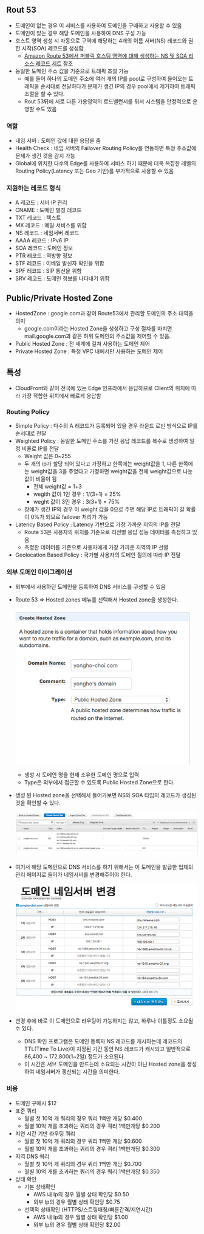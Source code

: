 ## Rout 53

* 도메인이 없는 경우 이 서비스를 사용하여 도메인을 구매하고 사용할 수 있음
* 도메인이 있는 경우 해당 도메인을 사용하여 DNS 구성 가능
* 호스트 영역 생성 시 자동으로 구역에 해당하는 4개의 이름 서버(NS) 레코드와 권한 시작(SOA) 레코드를 생성함
  * [Amazon Route 53에서 퍼블릭 호스팅 영역에 대해 생성하는 NS 및 SOA 리소스 레코드 세트](http://docs.aws.amazon.com/ko_kr/Route53/latest/DeveloperGuide/SOA-NSrecords.html) 참조
* 동일한 도메인 주소 값을 기준으로 트래픽 조절 가능
  * 예를 들어 하나의 도메인 주소에 여러 개의 IP를 pool로 구성하여 들어오는 트래픽을 순서대로 전달하다가 문제가 생긴 IP의 경우 pool에서 제거하여 트래픽 조절을 할 수 있다.
  * Rout 53뒤에 서로 다른 가용영역의 로드밸런서를 둬서 시스템을 안정적으로 운영할 수도 있음



### 역할

* 네임 서버 : 도메인 값에 대한 응답을 줌
* Health Check : 네임 서버의 Failover Routing Policy를 연동하면 특정 주소값에 문제가 생긴 것을 감지 가능
* Global에 위치한 다수의 Edge를 사용하여 서비스 하기 때문에 더욱 복잡한 레벨의 Routing Policy(Latency 또는 Geo 기반)를 부가적으로 사용할 수 있음



### 지원하는 레코드 형식

* A 레코드 : 서버 IP 관리
* CNAME : 도메인 별칭 레코드
* TXT 레코드 : 텍스트
* MX 레코드 : 메일 서비스를 위함
* NS 레코드 : 네임서버 레코드
* AAAA 레코드 : IPv6 IP
* SOA 레코드 : 도메인 정보
* PTR 레코드 :  역방향 정보
* STF 레코드 : 이베일 발신자 확인을 위함
* SPF 레코드 : SIP 통신을 위함
* SRV 레코드 : 도메인 정보를 나타내기 위함



## Public/Private Hosted Zone

* HostedZone : google.com과 같이 Route53에서 관리할 도메인의 주소 대역을 의미
  * google.com이라는 Hosted Zone을 생성하고 구성 절차를 마치면 mail.google.com과 같은 하위 도메인의 주소값을 제어할 수 있음.
* Public Hosted Zone : 전 세계에 걸쳐 사용하는 도메인 제어
* Private Hosted Zone : 특정 VPC 내에서만 사용하는 도메인 제어



## 특성

* CloudFront와 같이 전국에 있는 Edge 인프라에서 응답하므로 Client의 위치에 따라 가장 적합한 위치에서 빠르게 응답함



### Routing Policy

* Simple Policy : 다수의 A 레코드가 등록되어 있을 경우 라운드 로빈 방식으로 IP를 순서대로 전달
* Weighted Policy : 동일한 도메인 주소를 가진 응답 레코드를 복수로 생성하여 일정 비율로 IP를 전달
  * Weight 값은 0~255
  * 두 개의 ip가 할당 되어 있다고 가정하고 한쪽에는 weight값을 1, 다른 한쪽에는 weight값을 3을 주었다고 가정하면 weight값을 전체 weight값으로 나눈 값이 비율이 됨
    * 전체 weight값 = 1+3
    * wegith 값이 1인 경우 : 1/(3+1) = 25%
    * weght 값이 3인 경우 : 3(3+1) = 75%
  * 장애가 생긴 IP의 경우 이 weight 값을 0으로 주면 해당 IP로 트래픽이 갈 확률이 0%가 되므로 failover 처리가 가능
* Latency Based Policy : Latency 기반으로 가장 가까운 지역의 IP를 전달
  * Route 53은 사용자의 위치를 기준으로 리전별 응답 성능 데이터를 측정하고 있음
  * 측정한 데이터를 기준으로 사용자에게 가장 가까운 지역의 IP 선별
* Geolocation Based Policy : 국가별 사용자의 도메인 질의에 따라 IP 전달



### 외부 도메인 마이그레이션

* 외부에서 사용하던 도메인을 등록하여 DNS 서비스를 구성할 수 있음

* Route 53 => Hosted zones 메뉴를 선택해서 Hosted zone을 생성한다.

  ![](images/route53_3.png)

  * 생성 시 도메인 명을 현재 소유한 도메인 명으로 입력
  * Type은 외부에서 접근할 수 있도록 Public Hosted Zone으로 한다.

* 생성 된 Hosted zone을 선택해서 들어가보면 NS와 SOA 타입의 레코드가 생성된 것을 확인할 수 있다.

  ![](images/route53_1.png)

* 여기서 해당 도메인으로 DNS 서비스를 하기 위해서는 이 도메인을 발급한 업체의 관리 페이지로 들어가 네임서버를 변경해주어야 한다.

  ![](images/route53_2.png)

* 변경 후에 바로 이 도메인으로 라우팅이 가능하지는 않고, 하루나 이틀정도 소요될 수 있다.

  * DNS 확인 프로그램은 도메인 등록자 NS 레코드를 캐시하는데 레코드의 TTL(Time To Live)이 지정된 기간 동안 NS 레코드가 캐시되고 일반적으로 86,400 ~ 172,800(1~2일) 정도가 소요된다.
  * 이 시간은 서브 도메인을 만드는데 소요되는 시간이 아닌 Hosted zone을 생성하여 네임서버가 갱신되는 시간을 의미한다.



### 비용

* 도메인 구매시 $12
* 표준 쿼리
  * 월별 첫 10억 개 쿼리의 경우 쿼리 1백만 개당 $0.400
  * 월별 10억 개를 초과하는 쿼리의 경우 쿼리 1백만개당 $0.200
* 지연 시간 기반 라우팅 쿼리
  * 월별 첫 10억 개 쿼리의 경우 쿼리 1백만 개당 $0.600
  * 월별 10억 개를 초과하는 쿼리의 경우 쿼리 1백만개당 $0.300
* 지역 DNS 쿼리
  - 월별 첫 10억 개 쿼리의 경우 쿼리 1백만 개당 $0.700
  - 월별 10억 개를 초과하는 쿼리의 경우 쿼리 1백만개당 $0.350
* 상태 확인
  * 기본 상태확인
    * AWS 내 Ip의 경우 월별 상태 확인당 $0.50
    * 외부 Ip의 경우 월별 상태 확인당 $0.75
  * 선택적 상태확인 (HTTPS/스트링매칭/빠른간격/지연시간)
    - AWS 내 Ip의 경우 월별 상태 확인당 $1.00
    - 외부 Ip의 경우 월별 상태 확인당 $2.00





